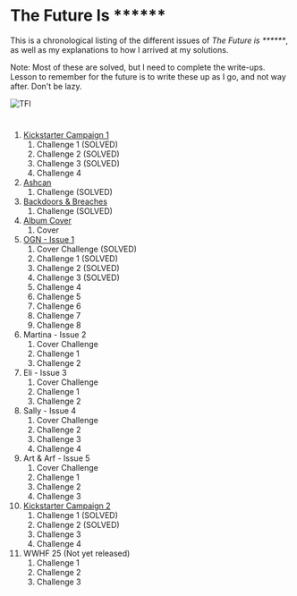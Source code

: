 # The Future Is ******

This is a chronological listing of the different issues of _The Future is ******_, as well as my explanations to how I arrived at my solutions.

Note: Most of these are solved, but I need to complete the write-ups. Lesson to remember for the future is to write these up as I go, and not way after. Don't be lazy.

![TFI](https://github.com/user-attachments/assets/edf374c3-fa40-412b-9fcd-884a160e2307)

#
1. [Kickstarter Campaign 1](Kickstarter%20Campaign%201.md)
   1. Challenge 1 (SOLVED)
   2. Challenge 2 (SOLVED)
   3. Challenge 3 (SOLVED)
   4. Challenge 4
2. [Ashcan](Ashcan.md)
   1. Challenge  (SOLVED)
3. [Backdoors & Breaches](Backdoors%20&%20Breaches.md)
   1. Challenge  (SOLVED)
4. [Album Cover](Album.md)
   1. Cover
5. [OGN - Issue 1](OGN%20-%20Issue%201.md)
   1. Cover Challenge (SOLVED)
   2. Challenge 1 (SOLVED)
   3. Challenge 2 (SOLVED)
   4. Challenge 3 (SOLVED)
   5. Challenge 4
   6. Challenge 5
   7. Challenge 6
   8. Challenge 7
   9. Challenge 8
6. Martina - Issue 2
   1. Cover Challenge
   2. Challenge 1
   3. Challenge 2
7. Eli - Issue 3
   1. Cover Challenge
   2. Challenge 1
   3. Challenge 2
8. Sally - Issue 4
   1. Cover Challenge
   2. Challenge 2
   3. Challenge 3
   4. Challenge 4
9. Art & Arf - Issue 5
   1. Cover Challenge
   2. Challenge 1
   3. Challenge 2
   4. Challenge 3
10. [Kickstarter Campaign 2](Kickstarter%20Campaign%202.md)
      1. Challenge 1 (SOLVED)
      2. Challenge 2 (SOLVED)
      3. Challenge 3
      4. Challenge 4
11. WWHF 25 (Not yet released)
    1. Challenge 1
    2. Challenge 2
    3. Challenge 3
